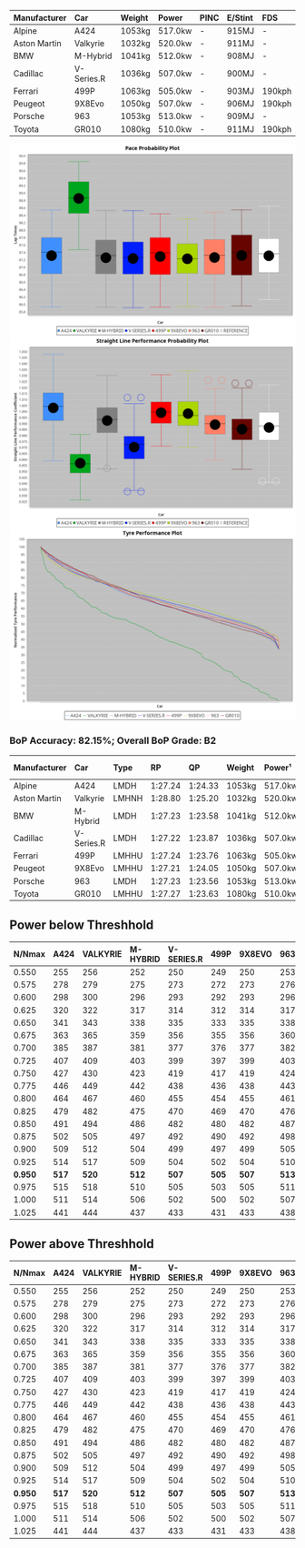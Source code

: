| Manufacturer | Car        | Weight | Power   | PINC    | E/Stint | FDS     |
|:-|:-|:-|:-|:-|:-|:-|
| Alpine       | A424       | 1053kg | 517.0kw |    -    | 915MJ   |    -    |
| Aston Martin | Valkyrie   | 1032kg | 520.0kw |    -    | 911MJ   |    -    |
| BMW          | M-Hybrid   | 1041kg | 512.0kw |    -    | 908MJ   |    -    |
| Cadillac     | V-Series.R | 1036kg | 507.0kw |    -    | 900MJ   |    -    |
| Ferrari      | 499P       | 1063kg | 505.0kw |    -    | 903MJ   | 190kph  |
| Peugeot      | 9X8Evo     | 1050kg | 507.0kw |    -    | 906MJ   | 190kph  |
| Porsche      | 963        | 1053kg | 513.0kw |    -    | 909MJ   |    -    |
| Toyota       | GR010      | 1080kg | 510.0kw |    -    | 911MJ   | 190kph  |

![PACECHART](./IMG/ACOMETHOD.png)
![STRAIGHTLINEPERFORMANCECHART](./IMG/ACOMETHOD_sp.png)
![TYREPERFORMANCECHART](./IMG/ACOMETHOD_tw.png)

### BoP Accuracy: 82.15%; Overall BoP Grade: B2
| Manufacturer | Car        | Type  | RP      | QP      | Weight | Power¹  | Threshhold | PINC    | Power²   | E/Stint | AVG Vmax  | FDS     | RDLC | L/Stint | BOP-Grade | Model Accuracy | Model Points | Match% | SimDiff |
|:-|:-|:-|:-|:-|:-|:-|:-|:-|:-|:-|:-|:-|:-|:-|:-|:-|:-|:-|:-|
| Alpine       | A424       | LMDH  | 1:27.24 | 1:24.33 | 1053kg | 517.0kw | 210.0kph   |    -    | 517.00kw |  915MJ  | 283.54kph |    -    | 1.00 | 43      | -A2       | 99.49%         | 1360         | 91.45% | +0.08   |
| Aston Martin | Valkyrie   | LMHNH | 1:28.80 | 1:25.20 | 1032kg | 520.0kw | 210.0kph   |    -    | 520.00kw |  911MJ  | 277.04kph |    -    | 1.03 | 43      | +Ω1       | 100.00%        | 312          | 32.59% | #       |
| BMW          | M-Hybrid   | LMDH  | 1:27.23 | 1:23.58 | 1041kg | 512.0kw | 210.0kph   |    -    | 512.00kw |  908MJ  | 282.53kph |    -    | 1.01 | 43      | -A2       | 98.62%         | 2363         | 91.01% | +0.19   |
| Cadillac     | V-Series.R | LMDH  | 1:27.22 | 1:23.87 | 1036kg | 507.0kw | 210.0kph   |    -    | 507.00kw |  900MJ  | 277.78kph |    -    | 1.02 | 43      | -A2       | 98.50%         | 4201         | 90.72% | +0.50   |
| Ferrari      | 499P       | LMHHU | 1:27.24 | 1:23.76 | 1063kg | 505.0kw | 210.0kph   |    -    | 505.00kw |  903MJ  | 280.87kph | 190kph  | 1.02 | 43      | -B1       | 100.00%        | 4441         | 88.20% | +0.16   |
| Peugeot      | 9X8Evo     | LMHHU | 1:27.21 | 1:24.05 | 1050kg | 507.0kw | 210.0kph   |    -    | 507.00kw |  906MJ  | 282.20kph | 190kph  | 1.00 | 43      | +B2       | 100.00%        | 808          | 81.66% | +0.51   |
| Porsche      | 963        | LMDH  | 1:27.23 | 1:23.56 | 1053kg | 513.0kw | 210.0kph   |    -    | 513.00kw |  909MJ  | 280.55kph |    -    | 1.00 | 43      | -B1       | 99.87%         | 12613        | 89.28% | -0.22   |
| Toyota       | GR010      | LMHHU | 1:27.27 | 1:23.63 | 1080kg | 510.0kw | 210.0kph   |    -    | 510.00kw |  911MJ  | 277.94kph | 190kph  | 1.01 | 43      | -A2       | 99.73%         | 2956         | 92.27% | +0.16   |

## Power below Threshhold
| N/Nmax    | A424    | VALKYRIE | M-HYBRID | V-SERIES.R | 499P    | 9X8EVO  | 963     | GR010   |
|:-|:-|:-|:-|:-|:-|:-|:-|:-|
|  0.550    |  255    |  256     |  252     |  250       |  249    |  250    |  253    |  251    |
|  0.575    |  278    |  279     |  275     |  273       |  272    |  273    |  276    |  274    |
|  0.600    |  298    |  300     |  296     |  293       |  292    |  293    |  296    |  295    |
|  0.625    |  320    |  322     |  317     |  314       |  312    |  314    |  317    |  316    |
|  0.650    |  341    |  343     |  338     |  335       |  333    |  335    |  338    |  337    |
|  0.675    |  363    |  365     |  359     |  356       |  355    |  356    |  360    |  358    |
|  0.700    |  385    |  387     |  381     |  377       |  376    |  377    |  382    |  380    |
|  0.725    |  407    |  409     |  403     |  399       |  397    |  399    |  403    |  401    |
|  0.750    |  427    |  430     |  423     |  419       |  417    |  419    |  424    |  422    |
|  0.775    |  446    |  449     |  442     |  438       |  436    |  438    |  443    |  441    |
|  0.800    |  464    |  467     |  460     |  455       |  454    |  455    |  461    |  458    |
|  0.825    |  479    |  482     |  475     |  470       |  469    |  470    |  476    |  473    |
|  0.850    |  491    |  494     |  486     |  482       |  480    |  482    |  487    |  485    |
|  0.875    |  502    |  505     |  497     |  492       |  490    |  492    |  498    |  495    |
|  0.900    |  509    |  512     |  504     |  499       |  497    |  499    |  505    |  502    |
|  0.925    |  514    |  517     |  509     |  504       |  502    |  504    |  510    |  507    |
| **0.950** | **517** | **520**  | **512**  | **507**    | **505** | **507** | **513** | **510** |
|  0.975    |  515    |  518     |  510     |  505       |  503    |  505    |  511    |  508    |
|  1.000    |  511    |  514     |  506     |  502       |  500    |  502    |  507    |  505    |
|  1.025    |  441    |  444     |  437     |  433       |  431    |  433    |  438    |  436    |

## Power above Threshhold
| N/Nmax    | A424    | VALKYRIE | M-HYBRID | V-SERIES.R | 499P    | 9X8EVO  | 963     | GR010   |
|:-|:-|:-|:-|:-|:-|:-|:-|:-|
|  0.550    |  255    |  256     |  252     |  250       |  249    |  250    |  253    |  251    |
|  0.575    |  278    |  279     |  275     |  273       |  272    |  273    |  276    |  274    |
|  0.600    |  298    |  300     |  296     |  293       |  292    |  293    |  296    |  295    |
|  0.625    |  320    |  322     |  317     |  314       |  312    |  314    |  317    |  316    |
|  0.650    |  341    |  343     |  338     |  335       |  333    |  335    |  338    |  337    |
|  0.675    |  363    |  365     |  359     |  356       |  355    |  356    |  360    |  358    |
|  0.700    |  385    |  387     |  381     |  377       |  376    |  377    |  382    |  380    |
|  0.725    |  407    |  409     |  403     |  399       |  397    |  399    |  403    |  401    |
|  0.750    |  427    |  430     |  423     |  419       |  417    |  419    |  424    |  422    |
|  0.775    |  446    |  449     |  442     |  438       |  436    |  438    |  443    |  441    |
|  0.800    |  464    |  467     |  460     |  455       |  454    |  455    |  461    |  458    |
|  0.825    |  479    |  482     |  475     |  470       |  469    |  470    |  476    |  473    |
|  0.850    |  491    |  494     |  486     |  482       |  480    |  482    |  487    |  485    |
|  0.875    |  502    |  505     |  497     |  492       |  490    |  492    |  498    |  495    |
|  0.900    |  509    |  512     |  504     |  499       |  497    |  499    |  505    |  502    |
|  0.925    |  514    |  517     |  509     |  504       |  502    |  504    |  510    |  507    |
| **0.950** | **517** | **520**  | **512**  | **507**    | **505** | **507** | **513** | **510** |
|  0.975    |  515    |  518     |  510     |  505       |  503    |  505    |  511    |  508    |
|  1.000    |  511    |  514     |  506     |  502       |  500    |  502    |  507    |  505    |
|  1.025    |  441    |  444     |  437     |  433       |  431    |  433    |  438    |  436    |
